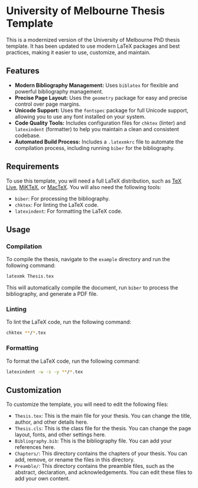 # University of Melbourne Thesis Template

This is a modernized version of the University of Melbourne PhD thesis template. It has been updated to use modern LaTeX packages and best practices, making it easier to use, customize, and maintain.

## Features

*   **Modern Bibliography Management:** Uses `biblatex` for flexible and powerful bibliography management.
*   **Precise Page Layout:** Uses the `geometry` package for easy and precise control over page margins.
*   **Unicode Support:** Uses the `fontspec` package for full Unicode support, allowing you to use any font installed on your system.
*   **Code Quality Tools:** Includes configuration files for `chktex` (linter) and `latexindent` (formatter) to help you maintain a clean and consistent codebase.
*   **Automated Build Process:** Includes a `.latexmkrc` file to automate the compilation process, including running `biber` for the bibliography.

## Requirements

To use this template, you will need a full LaTeX distribution, such as [TeX Live](https://www.tug.org/texlive/), [MiKTeX](https://miktex.org/), or [MacTeX](https://www.tug.org/mactex/). You will also need the following tools:

*   `biber`: For processing the bibliography.
*   `chktex`: For linting the LaTeX code.
*   `latexindent`: For formatting the LaTeX code.

## Usage

### Compilation

To compile the thesis, navigate to the `example` directory and run the following command:

```bash
latexmk Thesis.tex
```

This will automatically compile the document, run `biber` to process the bibliography, and generate a PDF file.

### Linting

To lint the LaTeX code, run the following command:

```bash
chktex **/*.tex
```

### Formatting

To format the LaTeX code, run the following command:

```bash
latexindent -w -s -y **/*.tex
```

## Customization

To customize the template, you will need to edit the following files:

*   `Thesis.tex`: This is the main file for your thesis. You can change the title, author, and other details here.
*   `Thesis.cls`: This is the class file for the thesis. You can change the page layout, fonts, and other settings here.
*   `Bibliography.bib`: This is the bibliography file. You can add your references here.
*   `Chapters/`: This directory contains the chapters of your thesis. You can add, remove, or rename the files in this directory.
*   `Preamble/`: This directory contains the preamble files, such as the abstract, declaration, and acknowledgements. You can edit these files to add your own content.
